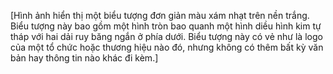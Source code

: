 [Hình ảnh hiển thị một biểu tượng đơn giản màu xám nhạt trên nền trắng. Biểu tượng này bao gồm một hình tròn bao quanh một hình diều hình kim tự tháp với hai dải ruy băng ngắn ở phía dưới. Biểu tượng này có vẻ như là logo của một tổ chức hoặc thương hiệu nào đó, nhưng không có thêm bất kỳ văn bản hay thông tin nào khác đi kèm.]